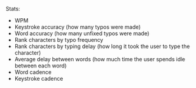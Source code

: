 Stats:
- WPM
- Keystroke accuracy (how many typos were made)
- Word accuracy (how many unfixed typos were made)
- Rank characters by typo frequency
- Rank characters by typing delay (how long it took the user to type the character)
- Average delay between words (how much time the user spends idle between each word)
- Word cadence
- Keystroke cadence